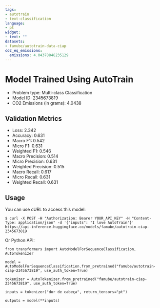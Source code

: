 ```yaml
---
tags:
- autotrain
- text-classification
language:
- pt
widget:
- text: ""
datasets:
- famube/autotrain-data-ciap
co2_eq_emissions:
  emissions: 4.04378848235129
---
```


# Model Trained Using AutoTrain

- Problem type: Multi-class Classification
- Model ID: 2345673819
- CO2 Emissions (in grams): 4.0438

## Validation Metrics

- Loss: 2.342
- Accuracy: 0.631
- Macro F1: 0.542
- Micro F1: 0.631
- Weighted F1: 0.546
- Macro Precision: 0.514
- Micro Precision: 0.631
- Weighted Precision: 0.515
- Macro Recall: 0.617
- Micro Recall: 0.631
- Weighted Recall: 0.631


## Usage

You can use cURL to access this model:

```
$ curl -X POST -H "Authorization: Bearer YOUR_API_KEY" -H "Content-Type: application/json" -d '{"inputs": "I love AutoTrain"}' https://api-inference.huggingface.co/models/famube/autotrain-ciap-2345673819
```

Or Python API:

```
from transformers import AutoModelForSequenceClassification, AutoTokenizer

model = AutoModelForSequenceClassification.from_pretrained("famube/autotrain-ciap-2345673819", use_auth_token=True)

tokenizer = AutoTokenizer.from_pretrained("famube/autotrain-ciap-2345673819", use_auth_token=True)

inputs = tokenizer("dor de cabeça", return_tensors="pt")

outputs = model(**inputs)
```
